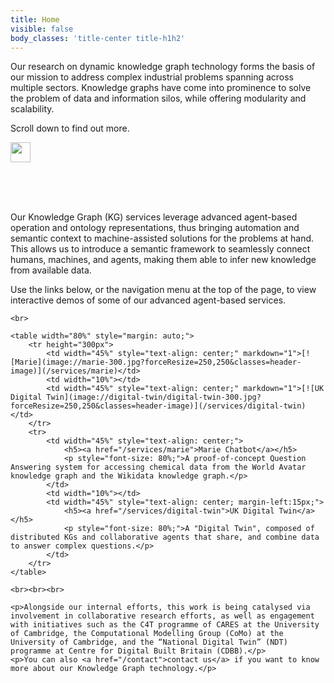 ```yaml
---
title: Home
visible: false
body_classes: 'title-center title-h1h2'
---
```


<div id="hero-div">
	<div id="hero-text">
		<p>Our research on dynamic knowledge graph technology forms the basis of our mission to address complex industrial problems spanning across multiple sectors. Knowledge graphs have come into prominence to solve the problem of data and information silos, while offering modularity and scalability.</p>
		<p>Scroll down to find out more.</p>
	</div>
	<img src="/user/images/scroll-down.svg" width="32px" height="32px" onclick="scrollDown()" class="scrollButton"/>
</div>

<br><br><br>

<div id="inner-body">
	<p>Our Knowledge Graph (KG) services leverage advanced agent-based operation and ontology representations, thus bringing automation and semantic context to machine-assisted solutions for the problems at hand.  This allows us to introduce a semantic framework to seamlessly connect humans, machines, and agents, making them able to infer new knowledge from available data.</p>
	<p>Use the links below, or the navigation menu at the top of the page, to view interactive demos of some of our advanced agent-based services.</p>

	<br>

	<table width="80%" style="margin: auto;">
		<tr height="300px">
			<td width="45%" style="text-align: center;" markdown="1">[![Marie](image://marie-300.jpg?forceResize=250,250&classes=header-image)](/services/marie)</td>
			<td width="10%"></td>
			<td width="45%" style="text-align: center;" markdown="1">[![UK Digital Twin](image://digital-twin/digital-twin-300.jpg?forceResize=250,250&classes=header-image)](/services/digital-twin)</td>
		</tr>
		<tr>
			<td width="45%" style="text-align: center;">
				<h5><a href="/services/marie">Marie Chatbot</a></h5>
				<p style="font-size: 80%;">A proof-of-concept Question Answering system for accessing chemical data from the World Avatar knowledge graph and the Wikidata knowledge graph.</p>
			</td>
			<td width="10%"></td>
			<td width="45%" style="text-align: center; margin-left:15px;">
				<h5><a href="/services/digital-twin">UK Digital Twin</a></h5>
				<p style="font-size: 80%;">A "Digital Twin", composed of distributed KGs and collaborative agents that share, and combine data to answer complex questions.</p>
			</td>
		</tr>
	</table>
	
	<br><br><br>
	
	<p>Alongside our internal efforts, this work is being catalysed via involvement in collaborative research efforts, as well as engagement with initiatives such as the C4T programme of CARES at the University of Cambridge, the Computational Modelling Group (CoMo) at the University of Cambridge, and the “National Digital Twin” (NDT) programme at Centre for Digital Built Britain (CDBB).</p>
	<p>You can also <a href="/contact">contact us</a> if you want to know more about our Knowledge Graph technology.</p>
</div>
